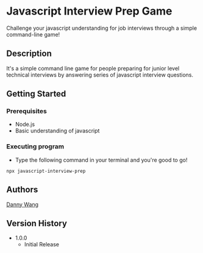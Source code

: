 # Javascript Interview Prep Game

Challenge your javascript understanding for job interviews through a simple command-line game!

## Description

It's a simple command line game for people preparing for junior level technical interviews by answering series of javascript interview questions.

## Getting Started

### Prerequisites

- Node.js
- Basic understanding of javascript

### Executing program

- Type the following command in your terminal and you're good to go!

```
npx javascript-interview-prep
```

## Authors

[Danny Wang](https://github.com/windate3411)

## Version History

- 1.0.0
  - Initial Release
